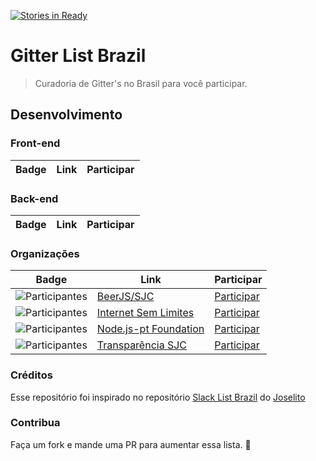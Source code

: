 [![Stories in Ready](https://badge.waffle.io/danilovaz/gitter-list-brazil.png?label=ready&title=Ready)](https://waffle.io/danilovaz/gitter-list-brazil)
# Gitter List Brazil

> Curadoria de Gitter's no Brasil para você participar.<br>

## Desenvolvimento

### Front-end

Badge | Link | Participar
----- | ---- | ----


### Back-end

Badge | Link | Participar
----- | ---- | ----


### Organizações

Badge | Link | Participar
----- | ---- | ----
![Participantes](https://badges.gitter.im/beerjs/sjc.png) | [BeerJS/SJC](https://github.com/beerjs/sjc) | [Participar](https://gitter.im/beerjs/sjc)
![Participantes](https://badges.gitter.im/InternetSemLimites/InternetSemLimites.png) | [Internet Sem Limites](https://github.com/InternetSemLimites) | [Participar](https://gitter.im/InternetSemLimites/InternetSemLimites)
![Participantes](https://badges.gitter.im/nodejs/nodejs-pt.png) | [Node.js-pt Foundation](https://nodejs.org/foundation/) | [Participar](https://gitter.im/nodejs/nodejs-pt)
![Participantes](https://badges.gitter.im/transparenciasjc.png) | [Transparência SJC](https://github.com/transparenciasjc) | [Participar](https://gitter.im/transparenciasjc)

### Créditos

Esse repositório foi inspirado no repositório [Slack List Brazil](https://github.com/joselitojunior1/slack-list-brazil) do [Joselito](https://github.com/joselitojunior1)

### Contribua

Faça um fork e mande uma PR para aumentar essa lista.
:beers:
